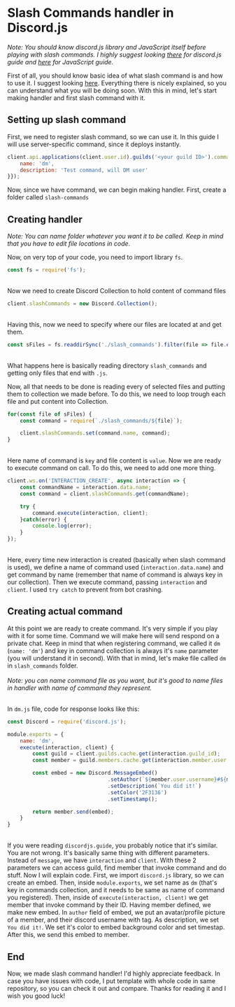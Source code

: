 # Slash Commands handler in Discord.js

*Note: You should know discord.js library and JavaScript itself before playing with slash commands. I highly suggest looking [there](https://discordjs.guide) for discord.js guide and [here](https://developer.mozilla.org/en-US/docs/Web/JavaScript) for JavaScript guide.*

First of all, you should know basic idea of what slash command is and how to use it. I suggest looking [here](https://gist.github.com/advaith1/287e69c3347ef5165c0dbde00aa305d2). Everything there is nicely explained, so you can understand what you will be doing soon.
With this in mind, let's start making handler and first slash command with it.

## Setting up slash command

First, we need to register slash command, so we can use it. In this guide I will use server-specific command, since it deploys instantly.

```javascript
client.api.applications(client.user.id).guilds('<your guild ID>').commands.post({data: {
    name: 'dm',
    description: 'Test command, will DM user'
}});
```
Now, since we have command, we can begin making handler. First, create a folder called `slash-commands`<br>

## Creating handler

*Note: You can name folder whatever you want it to be called. Keep in mind that you have to edit file locations in code.*

Now, on very top of your code, you need to import library `fs`.

```javascript
const fs = require('fs');
```
<br>Now we need to create Discord Collection to hold content of command files<br>
```javascript
client.slashCommands = new Discord.Collection();
```
<br>Having this, now we need to specify where our files are located at and get them.
```javascript
const sFiles = fs.readdirSync('./slash_commands').filter(file => file.endsWith('.js'));
```
<br>What happens here is basically reading directory `slash_commands` and getting only files that end with `.js`.

Now, all that needs to be done is reading every of selected files and putting them to collection we made before. To do this, we need to loop trough each file and put content into Collection.
```javascript
for(const file of sFiles) {
    const command = require(`./slash_commands/${file}`);

    client.slashCommands.set(command.name, command);
}
```
<br>Here name of command is `key` and file content is `value`. Now we are ready to execute command on call. To do this, we need to add one more thing.
```javascript
client.ws.on('INTERACTION_CREATE', async interaction => {
    const commandName = interaction.data.name;
    const command = client.slashCommands.get(commandName);

    try {
        command.execute(interaction, client);
    }catch(error) {
        console.log(error);
    }
});
```
<br>Here, every time new interaction is created (basically when slash command is used), we define a name of command used (`interaction.data.name`) and get command by name (remember that name of command is always key in our collection). Then we execute command, passing `interaction` and `client`. I used `try catch` to prevent from bot crashing.

## Creating actual command
At this point we are ready to create command. It's very simple if you play with it for some time. Command we will make here will send respond on a private chat.
Keep in mind that when registering command, we called it `dm` (`name: 'dm'`) and key in command collection is always it's `name` parameter (you will understand it in second). With that in mind, let's make file called `dm` in `slash_commands` folder.
<br><br>*Note: you can name command file as you want, but it's good to name files in handler with name of command they represent.*

<br>In `dm.js` file, code for response looks like this:
```javascript
const Discord = require('discord.js');

module.exports = {
    name: 'dm',
    execute(interaction, client) {
        const guild = client.guilds.cache.get(interaction.guild_id);
        const member = guild.members.cache.get(interaction.member.user.id);

        const embed = new Discord.MessageEmbed()
                                .setAuthor(`${member.user.username}#${member.user.discriminator}`, member.user.displayAvatarURL())
                                .setDescription(`You did it!`)
                                .setColor('2F3136')
                                .setTimestamp();

        return member.send(embed);
    }
}
```
<br>If you were reading `discordjs.guide`, you probably notice that it's similar. You are not wrong. It's basically same thing with different parameters. Instead of `message`, we have `interaction` and `client`. With these 2 parameters we can access guild, find member that invoke command and do stuff.
Now I will explain code. First, we import `discord.js` library, so we can create an embed.  Then, inside `module.exports`, we set name as `dm` (that's key in commands collection, and it needs to be same as name of command you registered). Then, inside of `execute(interaction, client)` we get member that invoke command by their ID.
Having member defined, we make new embed. In `author` field of embed, we put an avatar/profile picture of a member, and their discord username with tag. As description, we set `You did it!`. We set it's color to embed background color and set timestap. After this, we send this embed to member.

## End
Now, we made slash command handler! I'd highly appreciate feedback. In case you have issues with code, I put template with whole code in same repository, so you can check it out and compare. Thanks for reading it and I wish you good luck!
